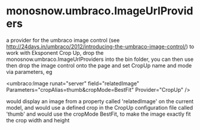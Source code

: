 monosnow.umbraco.ImageUrlProviders
==================================

a provider for the umbraco image control (see http://24days.in/umbraco/2012/introducing-the-umbraco-image-control/) to work with Eksponent Crop Up, drop the monosnow.umbraco.ImageUrlProviders into the bin folder,
you can then use then drop the image control onto the page and set CropUp name and mode via parameters, eg

<umbraco:Image runat="server" field="relatedImage" Parameters="cropAlias=thumb&cropMode=BestFit" Provider="CropUp" />

would display an image from a property called 'relatedImage' on the current model, and would use a defined crop in the CropUp configuration file called 'thumb' and would use the cropMode BestFit, to make the image exactly fit the crop width and height
 